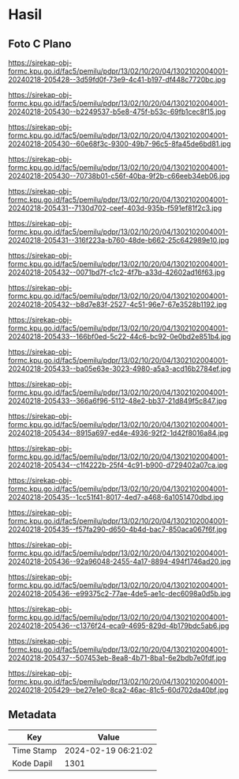 # Hasil

## Foto C Plano

https://sirekap-obj-formc.kpu.go.id/fac5/pemilu/pdpr/13/02/10/20/04/1302102004001-20240218-205428--3d59fd0f-73e9-4c41-b197-df448c7720bc.jpg

https://sirekap-obj-formc.kpu.go.id/fac5/pemilu/pdpr/13/02/10/20/04/1302102004001-20240218-205430--b2249537-b5e8-475f-b53c-69fb1cec8f15.jpg

https://sirekap-obj-formc.kpu.go.id/fac5/pemilu/pdpr/13/02/10/20/04/1302102004001-20240218-205430--60e68f3c-9300-49b7-96c5-8fa45de6bd81.jpg

https://sirekap-obj-formc.kpu.go.id/fac5/pemilu/pdpr/13/02/10/20/04/1302102004001-20240218-205430--70738b01-c56f-40ba-9f2b-c66eeb34eb06.jpg

https://sirekap-obj-formc.kpu.go.id/fac5/pemilu/pdpr/13/02/10/20/04/1302102004001-20240218-205431--7130d702-ceef-403d-935b-f591ef81f2c3.jpg

https://sirekap-obj-formc.kpu.go.id/fac5/pemilu/pdpr/13/02/10/20/04/1302102004001-20240218-205431--316f223a-b760-48de-b662-25c642989e10.jpg

https://sirekap-obj-formc.kpu.go.id/fac5/pemilu/pdpr/13/02/10/20/04/1302102004001-20240218-205432--0071bd7f-c1c2-4f7b-a33d-42602ad16f63.jpg

https://sirekap-obj-formc.kpu.go.id/fac5/pemilu/pdpr/13/02/10/20/04/1302102004001-20240218-205432--b8d7e83f-2527-4c51-96e7-67e3528b1192.jpg

https://sirekap-obj-formc.kpu.go.id/fac5/pemilu/pdpr/13/02/10/20/04/1302102004001-20240218-205433--166bf0ed-5c22-44c6-bc92-0e0bd2e851b4.jpg

https://sirekap-obj-formc.kpu.go.id/fac5/pemilu/pdpr/13/02/10/20/04/1302102004001-20240218-205433--ba05e63e-3023-4980-a5a3-acd16b2784ef.jpg

https://sirekap-obj-formc.kpu.go.id/fac5/pemilu/pdpr/13/02/10/20/04/1302102004001-20240218-205433--366a6f96-5112-48e2-bb37-21d849f5c847.jpg

https://sirekap-obj-formc.kpu.go.id/fac5/pemilu/pdpr/13/02/10/20/04/1302102004001-20240218-205434--8915a697-ed4e-4936-92f2-1d42f8016a84.jpg

https://sirekap-obj-formc.kpu.go.id/fac5/pemilu/pdpr/13/02/10/20/04/1302102004001-20240218-205434--c1f4222b-25f4-4c91-b900-d729402a07ca.jpg

https://sirekap-obj-formc.kpu.go.id/fac5/pemilu/pdpr/13/02/10/20/04/1302102004001-20240218-205435--1cc51f41-8017-4ed7-a468-6a1051470dbd.jpg

https://sirekap-obj-formc.kpu.go.id/fac5/pemilu/pdpr/13/02/10/20/04/1302102004001-20240218-205435--f57fa290-d650-4b4d-bac7-850aca067f6f.jpg

https://sirekap-obj-formc.kpu.go.id/fac5/pemilu/pdpr/13/02/10/20/04/1302102004001-20240218-205436--92a96048-2455-4a17-8894-494f1746ad20.jpg

https://sirekap-obj-formc.kpu.go.id/fac5/pemilu/pdpr/13/02/10/20/04/1302102004001-20240218-205436--e99375c2-77ae-4de5-ae1c-dec6098a0d5b.jpg

https://sirekap-obj-formc.kpu.go.id/fac5/pemilu/pdpr/13/02/10/20/04/1302102004001-20240218-205436--c1376f24-eca9-4695-829d-4b179bdc5ab6.jpg

https://sirekap-obj-formc.kpu.go.id/fac5/pemilu/pdpr/13/02/10/20/04/1302102004001-20240218-205437--507453eb-8ea8-4b71-8ba1-6e2bdb7e0fdf.jpg

https://sirekap-obj-formc.kpu.go.id/fac5/pemilu/pdpr/13/02/10/20/04/1302102004001-20240218-205429--be27e1e0-8ca2-46ac-81c5-60d702da40bf.jpg


## Metadata

| Key        | Value               |
| ---------- | ------------------- |
| Time Stamp | 2024-02-19 06:21:02 |
| Kode Dapil | 1301                |



